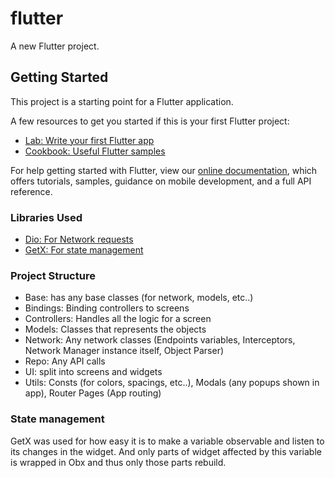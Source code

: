 # flutter

A new Flutter project.

## Getting Started

This project is a starting point for a Flutter application.

A few resources to get you started if this is your first Flutter project:

- [Lab: Write your first Flutter app](https://flutter.dev/docs/get-started/codelab)
- [Cookbook: Useful Flutter samples](https://flutter.dev/docs/cookbook)

For help getting started with Flutter, view our
[online documentation](https://flutter.dev/docs), which offers tutorials,
samples, guidance on mobile development, and a full API reference.

### Libraries Used

- [Dio: For Network requests](https://pub.dev/packages/dio)
- [GetX: For state management](https://pub.dev/packages/get)

### Project Structure
- Base: has any base classes (for network, models, etc..)
- Bindings: Binding controllers to screens
- Controllers: Handles all the logic for a screen
- Models: Classes that represents the objects
- Network: Any network classes (Endpoints variables, Interceptors, Network Manager instance itself, Object Parser)
- Repo: Any API calls
- UI: split into screens and widgets
- Utils: Consts (for colors, spacings, etc..), Modals (any popups shown in app), Router Pages (App routing)

### State management
GetX was used for how easy it is to make a variable observable and listen to its changes in the widget. And only parts of widget affected by this variable is wrapped in Obx and thus only those parts rebuild.